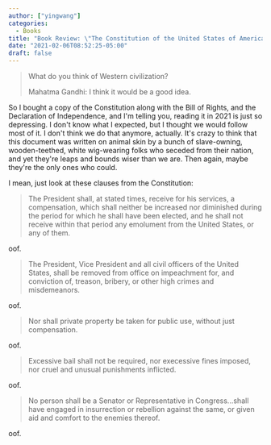 ```yaml
---
author: ["yingwang"]
categories:
  - Books
title: "Book Review: \"The Constitution of the United States of America\", by Applewood Books"
date: "2021-02-06T08:52:25-05:00"
draft: false
---
```


> What do you think of Western civilization?
>
> Mahatma Gandhi: I think it would be a good idea.

So I bought a copy of the Constitution along with the Bill of Rights, and the
Declaration of Independence, and I'm telling you, reading it in 2021 is just so
depressing. I don't know what I expected, but I thought we would follow most of
it. I don't think we do that anymore, actually. It's crazy to think that this
document was written on animal skin by a bunch of slave-owning, wooden-teethed,
white wig-wearing folks who seceded from their nation, and yet they're leaps and
bounds wiser than we are. Then again, maybe they're the only ones who could.

I mean, just look at these clauses from the Constitution:

> The President shall, at stated times, receive for his services, a
> compensation, which shall neither be increased nor diminished during the
> period for which he shall have been elected, and he shall not receive within
> that period any emolument from the United States, or any of them.

oof.

> The President, Vice President and all civil officers of the United States,
> shall be removed from office on impeachment for, and conviction of, treason,
> bribery, or other high crimes and misdemeanors.

oof.

> Nor shall private property be taken for public use, without just compensation.

oof.

> Excessive bail shall not be required, nor execessive fines imposed, nor cruel
> and unusual punishments inflicted.

oof.

> No person shall be a Senator or Representative in Congress...shall have
> engaged in insurrection or rebellion against the same, or given aid and
> comfort to the enemies thereof.

oof.
